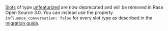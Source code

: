 [Slots](domain.mdx#slots) of type [unfeaturized](domain.mdx##unfeaturized-slot) are
now deprecated and will be removed in Rasa Open Source 3.0. You can instead use
the property `influence_conversation: false` for every slot type as described in the 
[migration guide](migration-guide.mdx#unfeaturized-slots).
